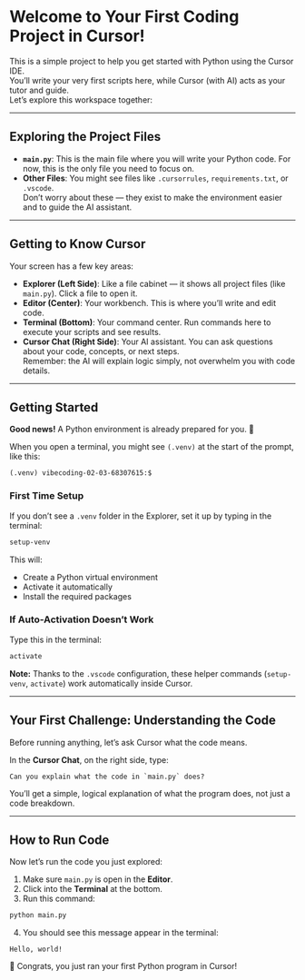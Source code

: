 # Welcome to Your First Coding Project in Cursor!

This is a simple project to help you get started with Python using the Cursor IDE.  
You’ll write your very first scripts here, while Cursor (with AI) acts as your tutor and guide.  
Let’s explore this workspace together:

---

## Exploring the Project Files

* **`main.py`**: This is the main file where you will write your Python code. For now, this is the only file you need to focus on.
* **Other Files**: You might see files like `.cursorrules`, `requirements.txt`, or `.vscode`.  
  Don’t worry about these — they exist to make the environment easier and to guide the AI assistant.

---

## Getting to Know Cursor

Your screen has a few key areas:

* **Explorer (Left Side)**: Like a file cabinet — it shows all project files (like `main.py`). Click a file to open it.
* **Editor (Center)**: Your workbench. This is where you’ll write and edit code.
* **Terminal (Bottom)**: Your command center. Run commands here to execute your scripts and see results.
* **Cursor Chat (Right Side)**: Your AI assistant. You can ask questions about your code, concepts, or next steps.  
  Remember: the AI will explain logic simply, not overwhelm you with code details.

---

## Getting Started

**Good news!** A Python environment is already prepared for you. 🎉  

When you open a terminal, you might see `(.venv)` at the start of the prompt, like this:
```
(.venv) vibecoding-02-03-68307615:$
```

### First Time Setup

If you don’t see a `.venv` folder in the Explorer, set it up by typing in the terminal:

```bash
setup-venv
```

This will:
- Create a Python virtual environment
- Activate it automatically
- Install the required packages

### If Auto-Activation Doesn’t Work

Type this in the terminal:

```bash
activate
```

**Note:** Thanks to the `.vscode` configuration, these helper commands (`setup-venv`, `activate`) work automatically inside Cursor.

---

## Your First Challenge: Understanding the Code

Before running anything, let’s ask Cursor what the code means.

In the **Cursor Chat**, on the right side, type:

```text
Can you explain what the code in `main.py` does?
```

You’ll get a simple, logical explanation of what the program does, not just a code breakdown.

---

## How to Run Code

Now let’s run the code you just explored:

1. Make sure `main.py` is open in the **Editor**.
2. Click into the **Terminal** at the bottom.
3. Run this command:

```bash
python main.py
```

4. You should see this message appear in the terminal:

```
Hello, world!
```

🎉 Congrats, you just ran your first Python program in Cursor!
